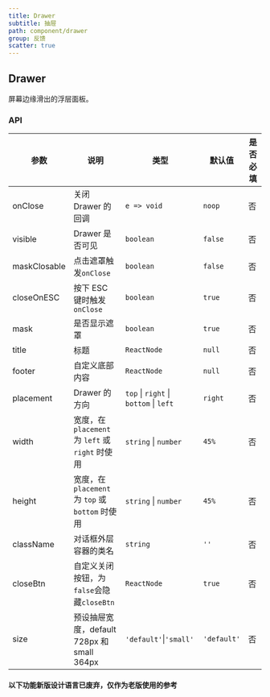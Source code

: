 ```yaml
---
title: Drawer
subtitle: 抽屉
path: component/drawer
group: 反馈
scatter: true
---
```


## Drawer

屏幕边缘滑出的浮层面板。

<!-- demo-slot-1 -->
<!-- demo-slot-2 -->
<!-- demo-slot-3 -->

### API

| 参数         | 说明                                             | 类型                                   | 默认值      | 是否必填 |
| ------------ | ------------------------------------------------ | -------------------------------------- | ----------- | -------- |
| onClose      | 关闭 Drawer 的回调                               | `e => void`                            | `noop`      | 否       |
| visible      | Drawer 是否可见                                  | `boolean`                              | `false`     | 否       |
| maskClosable | 点击遮罩触发`onClose`                            | `boolean`                              | `false`     | 否       |
| closeOnESC   | 按下 ESC 键时触发`onClose`                       | `boolean`                              | `true`      | 否       |
| mask         | 是否显示遮罩                                     | `boolean`                              | `true`      | 否       |
| title        | 标题                                             | `ReactNode`                            | `null`      | 否       |
| footer       | 自定义底部内容                                   | `ReactNode`                            | `null`      | 否       |
| placement    | Drawer 的方向                                    | `top` \| `right` \| `bottom` \| `left` | `right`     | 否       |
| width        | 宽度，在 `placement` 为 `left` 或 `right` 时使用 | `string` \| `number`                   | `45%`       | 否       |
| height       | 宽度，在 `placement` 为 `top` 或 `bottom` 时使用 | `string` \| `number`                   | `45%`       | 否       |
| className    | 对话框外层容器的类名                             | `string`                               | `''`        | 否       |
| closeBtn     | 自定义关闭按钮，为`false`会隐藏`closeBtn`        | `ReactNode`                            | `true`      | 否       |
| size         | 预设抽屉宽度，default 728px 和 small 364px       | `'default'`\|`'small'`                 | `'default'` | 否       |

#### 以下功能新版设计语言已废弃，仅作为老版使用的参考

<!-- demo-slot-4 -->
